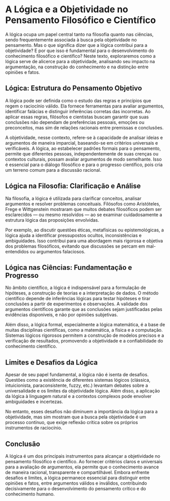 # A Lógica e a Objetividade no Pensamento Filosófico e Científico

A lógica ocupa um papel central tanto na filosofia quanto nas ciências, sendo frequentemente associada à busca pela objetividade no pensamento. Mas o que significa dizer que a lógica contribui para a objetividade? E por que isso é fundamental para o desenvolvimento do conhecimento filosófico e científico? Neste texto, exploraremos como a lógica serve de alicerce para a objetividade, analisando seu impacto na argumentação, na construção do conhecimento e na distinção entre opiniões e fatos.

## Lógica: Estrutura do Pensamento Objetivo

A lógica pode ser definida como o estudo das regras e princípios que regem o raciocínio válido. Ela fornece ferramentas para avaliar argumentos, identificar falácias e distinguir inferências corretas das incorretas. Ao aplicar essas regras, filósofos e cientistas buscam garantir que suas conclusões não dependam de preferências pessoais, emoções ou preconceitos, mas sim de relações racionais entre premissas e conclusões.

A objetividade, nesse contexto, refere-se à capacidade de analisar ideias e argumentos de maneira imparcial, baseando-se em critérios universais e verificáveis. A lógica, ao estabelecer padrões formais para o pensamento, permite que diferentes pessoas, independentemente de suas crenças ou contextos culturais, possam avaliar argumentos de modo semelhante. Isso é essencial para o diálogo filosófico e para o progresso científico, pois cria um terreno comum para a discussão racional.

## Lógica na Filosofia: Clarificação e Análise

Na filosofia, a lógica é utilizada para clarificar conceitos, analisar argumentos e resolver problemas conceituais. Filósofos como Aristóteles, Frege e Wittgenstein mostraram que muitos debates filosóficos podem ser esclarecidos — ou mesmo resolvidos — ao se examinar cuidadosamente a estrutura lógica das proposições envolvidas.

Por exemplo, ao discutir questões éticas, metafísicas ou epistemológicas, a lógica ajuda a identificar pressupostos ocultos, inconsistências e ambiguidades. Isso contribui para uma abordagem mais rigorosa e objetiva dos problemas filosóficos, evitando que discussões se percam em mal-entendidos ou argumentos falaciosos.

## Lógica nas Ciências: Fundamentação e Progresso

No âmbito científico, a lógica é indispensável para a formulação de hipóteses, a construção de teorias e a interpretação de dados. O método científico depende de inferências lógicas para testar hipóteses e tirar conclusões a partir de experimentos e observações. A validade dos argumentos científicos garante que as conclusões sejam justificadas pelas evidências disponíveis, e não por opiniões subjetivas.

Além disso, a lógica formal, especialmente a lógica matemática, é a base de muitas disciplinas científicas, como a matemática, a física e a computação. Sistemas lógicos rigorosos permitem a construção de modelos precisos e a verificação de resultados, promovendo a objetividade e a confiabilidade do conhecimento científico.

## Limites e Desafios da Lógica

Apesar de seu papel fundamental, a lógica não é isenta de desafios. Questões como a existência de diferentes sistemas lógicos (clássica, intuicionista, paraconsistente, fuzzy, etc.) levantam debates sobre a universalidade e os limites da objetividade lógica. Além disso, a aplicação da lógica à linguagem natural e a contextos complexos pode envolver ambiguidades e incertezas.

No entanto, esses desafios não diminuem a importância da lógica para a objetividade, mas sim mostram que a busca pela objetividade é um processo contínuo, que exige reflexão crítica sobre os próprios instrumentos de raciocínio.

## Conclusão

A lógica é um dos principais instrumentos para alcançar a objetividade no pensamento filosófico e científico. Ao fornecer critérios claros e universais para a avaliação de argumentos, ela permite que o conhecimento avance de maneira racional, transparente e compartilhável. Embora enfrente desafios e limites, a lógica permanece essencial para distinguir entre opiniões e fatos, entre argumentos válidos e inválidos, contribuindo decisivamente para o desenvolvimento do pensamento crítico e do conhecimento humano.